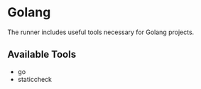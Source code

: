 # Golang

The runner includes useful tools necessary for Golang projects.

## Available Tools

- go
- staticcheck
